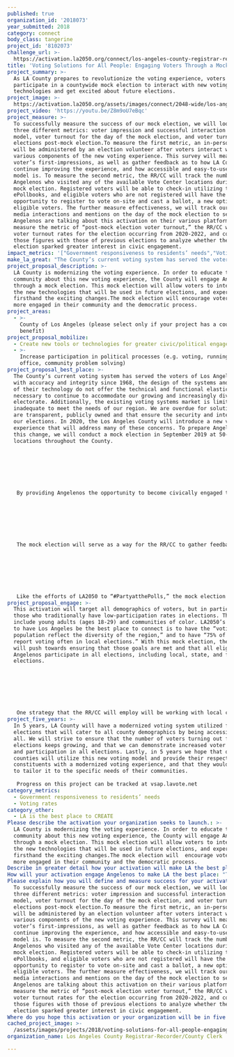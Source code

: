 ```yaml
---
published: true
organization_id: '2018073'
year_submitted: 2018
category: connect
body_class: tangerine
project_id: '8102073'
challenge_url: >-
  https://activation.la2050.org/connect/los-angeles-county-registrar-recorder-county-clerk/
title: 'Voting Solutions for All People: Engaging Voters Through a Mock Election'
project_summary: >-
  As LA County prepares to revolutionize the voting experience, voters will
  participate in a countywide mock election to interact with new voting
  technologies and get excited about future elections.
project_image: >-
  https://activation.la2050.org/assets/images/connect/2048-wide/los-angeles-county-registrar-recorder-county-clerk.jpg
project_video: 'https://youtu.be/Z8m9oU7eBqc'
project_measure: >-
  To successfully measure the success of our mock election, we will look at
  three different metrics: voter impression and successful interaction with new
  model, voter turnout for the day of the mock election, and voter turnout at
  elections post-mock election.To measure the first metric, an in-person survey
  will be administered by an election volunteer after voters interact with the
  various components of the new voting experience. This survey will measure the
  voter’s first-impressions, as well as gather feedback as to how LA County can
  continue improving the experience, and how accessible and easy-to-use the new
  model is. To measure the second metric, the RR/CC will track the number of
  Angelenos who visited any of the available Vote Center locations during the
  mock election. Registered voters will be able to check-in utilizing the new
  ePollbooks, and eligible voters who are not registered will have the
  opportunity to register to vote on-site and cast a ballot, a new option for
  eligible voters. The further measure effectiveness, we will track our social
  media interactions and mentions on the day of the mock election to see how
  Angelenos are talking about this activation on their various platforms. To
  measure the metric of “post-mock election voter turnout,” the RR/CC will track
  voter turnout rates for the election occurring from 2020-2022, and compare
  those figures with those of previous elections to analyze whether the mock
  election sparked greater interest in civic engagement.
impact_metrics: '["Government responsiveness to residents’ needs","Voting rates"]'
make_la_great: "The County’s current voting system has served the voters of Los Angeles County with accuracy and integrity since 1968, the design of the systems and the age of their technology do not offer the technical and functional elasticity necessary to continue to accommodate our growing and increasingly diverse electorate. Additionally, the existing voting systems market is limited and inadequate to meet the needs of our region. We are overdue for solutions that are transparent, publicly owned and that ensure the security and integrity of our elections. In 2020, the Los Angeles County will introduce a new voting experience that will address many of these concerns. To prepare Angelenos for this change, we will conduct a mock election in September 2019 at 50-100 locations throughout the County. \r\n \r\n \r\n \r\n  \r\n \r\n \r\n \r\n By providing Angelenos the opportunity to become civically engaged through this mock election, the Los Angeles County Registrar-Recorder/County Clerk (RR/CC) will get voters excited to try a new and improved voting model that addresses their needs. We also hope that this activation will increase the rates of voting in Los Angeles County. This new voting model, and the mock election, will support LA2050’s goal to make “Los Angeles the most civically engaged region in the U.S. During the Presidential Primary Election in 2016, only roughly 42% of registered voters cast a ballot. For the Presidential General Election on November 2016, 69% of Los Angeles County voters turned out to vote. LA County sees much lower turnout rates for off-cycle election. As is the case of the CA 34th District Representative election; turnout for the Primary Election in April, 2017 as well as the General Election in June, 2017 was just 14% of registered voters. With the mock election, we hope to activate Angelenos to vote in all elections, not just Presidential Elections. We also want to increase the number of registered voters, and make voting easier and more accessible to those voters. This mock election will provide eligible voters who are not yet registered the opportunity to register on-site the day of the mock election. \r\n \r\n \r\n \r\n  \r\n \r\n \r\n \r\n The mock election will serve as a way for the RR/CC to gather feedback from voters about their thoughts on the new modernized voting system. This will ensure that the RR/CC, a government entity, is responsive to the needs of LA residents when it comes to exercising their right to vote. An increased responsiveness to the voting needs of Angelenos will in turn make Los Angeles a hub for innovation, policy changes, and government transparency. \r\n \r\n \r\n \r\n  \r\n \r\n \r\n \r\n Like the efforts of LA2050 to “#PartyatthePolls,” the mock election is a county wide event that is all about voter engagement, activation, and education. At the various mock election sites, the RR/CC will ensure that the changes to the voting experience and the new voting system are perceived as fun and exciting."
project_proposal_description: >-
  LA County is modernizing the voting experience. In order to educate the
  community about this new voting experience, the County will engage Angelenos
  through a mock election. This mock election will allow voters to interact with
  the new technologies that will be used in future elections, and experience
  firsthand the exciting changes.The mock election will encourage voters to be
  more engaged in their community and the democratic process.
project_areas:
  - >-
    County of Los Angeles (please select only if your project has a countywide
    benefit)
project_proposal_mobilize:
  - Create new tools or technologies for greater civic/political engagement
  - >-
    Increase participation in political processes (e.g. voting, running for
    office, community problem solving)
project_proposal_best_place: >-
  The County’s current voting system has served the voters of Los Angeles County
  with accuracy and integrity since 1968, the design of the systems and the age
  of their technology do not offer the technical and functional elasticity
  necessary to continue to accommodate our growing and increasingly diverse
  electorate. Additionally, the existing voting systems market is limited and
  inadequate to meet the needs of our region. We are overdue for solutions that
  are transparent, publicly owned and that ensure the security and integrity of
  our elections. In 2020, the Los Angeles County will introduce a new voting
  experience that will address many of these concerns. To prepare Angelenos for
  this change, we will conduct a mock election in September 2019 at 50-100
  locations throughout the County. 
   
   
   
    
   
   
   
   By providing Angelenos the opportunity to become civically engaged through this mock election, the Los Angeles County Registrar-Recorder/County Clerk (RR/CC) will get voters excited to try a new and improved voting model that addresses their needs. We also hope that this activation will increase the rates of voting in Los Angeles County. This new voting model, and the mock election, will support LA2050’s goal to make “Los Angeles the most civically engaged region in the U.S. During the Presidential Primary Election in 2016, only roughly 42% of registered voters cast a ballot. For the Presidential General Election on November 2016, 69% of Los Angeles County voters turned out to vote. LA County sees much lower turnout rates for off-cycle election. As is the case of the CA 34th District Representative election; turnout for the Primary Election in April, 2017 as well as the General Election in June, 2017 was just 14% of registered voters. With the mock election, we hope to activate Angelenos to vote in all elections, not just Presidential Elections. We also want to increase the number of registered voters, and make voting easier and more accessible to those voters. This mock election will provide eligible voters who are not yet registered the opportunity to register on-site the day of the mock election. 
   
   
   
    
   
   
   
   The mock election will serve as a way for the RR/CC to gather feedback from voters about their thoughts on the new modernized voting system. This will ensure that the RR/CC, a government entity, is responsive to the needs of LA residents when it comes to exercising their right to vote. An increased responsiveness to the voting needs of Angelenos will in turn make Los Angeles a hub for innovation, policy changes, and government transparency. 
   
   
   
    
   
   
   
   Like the efforts of LA2050 to “#PartyatthePolls,” the mock election is a county wide event that is all about voter engagement, activation, and education. At the various mock election sites, the RR/CC will ensure that the changes to the voting experience and the new voting system are perceived as fun and exciting.
project_proposal_engage: >-
  This activation will target all demographics of voters, but in particular
  those who traditionally have low-participation rates in elections. These
  include young adults (ages 18-29) and communities of color. LA2050’s goal is
  to have Los Angeles be the best place to connect is to have the “voting
  population reflect the diversity of the region,” and to have “75% of Angelenos
  report voting often in local elections.” With this mock election, the RR/CC
  will push towards ensuring that those goals are met and that all eligible
  Angelenos participate in all elections, including local, state, and federal
  elections. 
   
   
   
    
   
   
   
   One strategy that the RR/CC will employ will be working with local community organizations to engage the voters and disseminate information about the election. Also, we plan on having a multiplatform mass media campaign surrounding elections which will include multi-lingual promotional materials on buses, bus benches, billboards, and street banners placed throughout LA County. Also, we will engage voters via social media through interactive Instagram, Facebook, and Twitter posts, as well as placing promotional material on those sites highlighting the mock election. Lastly, our efforts will include on-air TV, and radio interviews broadcast in a variety of languages to ensure voters of all ages, and demographics throughout the entire LA County know of this mock election.
project_five_years: >-
  In 5 years, LA County will have a modernized voting system utilized for all
  elections that will cater to all county demographics by being accessible to
  all. We will strive to ensure that the number of voters turning out for
  elections keeps growing, and that we can demonstrate increased voter awareness
  and participation in all elections. Lastly, in 5 years we hope that other
  counties will utilize this new voting model and provide their respective
  constituents with a modernized voting experience, and that they would be able
  to tailor it to the specific needs of their communities. 
   
   Progress on this project can be tracked at vsap.lavote.net
category_metrics:
  - Government responsiveness to residents’ needs
  - Voting rates
category_other:
  - LA is the best place to CREATE
Please describe the activation your organization seeks to launch.: >-
  LA County is modernizing the voting experience. In order to educate the
  community about this new voting experience, the County will engage Angelenos
  through a mock election. This mock election will allow voters to interact with
  the new technologies that will be used in future elections, and experience
  firsthand the exciting changes.The mock election will  encourage voters to be
  more engaged in their community and the democratic process.
Describe in greater detail how your activation will make LA the best place?: "The County’s current voting system has served the voters of Los Angeles County with accuracy and integrity since 1968, the design of the systems and the age of their technology do not offer the technical and functional elasticity necessary to continue to accommodate our growing and increasingly diverse electorate. Additionally, the existing voting systems market is limited and inadequate to meet the needs of our region. We are overdue for solutions that are transparent, publicly owned and that ensure the security and integrity of our elections. In 2020, the Los Angeles County will introduce a new voting experience that will address many of these concerns. To prepare Angelenos for this change, we will conduct a mock election in September 2019 at 50-100 locations throughout the County.   \r\n\r\n \r\n\r\nBy providing Angelenos the opportunity to become civically engaged through this mock election, the Los Angeles County Registrar-Recorder/County Clerk (RR/CC) will get voters excited to try a new and improved voting model that addresses their needs. We also hope that this activation will increase the rates of voting in Los Angeles County. This new voting model, and the mock election, will support LA2050’s goal to make “Los Angeles the most civically engaged region in the U.S. During the Presidential Primary Election in 2016, only roughly 42% of registered voters cast a ballot.  For the Presidential General Election on November 2016, 69% of Los Angeles County voters turned out to vote. LA County sees much lower turnout rates for off-cycle election. As is the case of the CA 34th District Representative election; turnout for the Primary Election in April, 2017 as well as the General Election in June, 2017 was just 14% of registered voters. With the mock election, we hope to activate Angelenos to vote in all elections, not just Presidential Elections. We also want to increase the number of registered voters, and make voting easier and more accessible to those voters. This mock election will provide eligible voters who are not yet registered the opportunity to register on-site the day of the mock election.  \r\n\r\n \r\n\r\nThe mock election will serve as a way for the RR/CC to gather feedback from voters about their thoughts on the new modernized voting system. This will ensure that the RR/CC, a government entity, is responsive to the needs of LA residents when it comes to exercising their right to vote. An increased responsiveness to the voting needs of Angelenos will in turn make Los Angeles a hub for innovation, policy changes, and government transparency. \r\n\r\n \r\n\r\nLike the efforts of LA2050 to “#PartyatthePolls,” the mock election is a county wide event that is all about voter engagement, activation, and education. At the various mock election sites, the RR/CC will ensure that the changes to the voting experience and the new voting system are perceived as fun and exciting. "
How will your activation engage Angelenos to make LA the best place: "This activation will target all demographics of voters, but in particular those who traditionally have low-participation rates in elections. These include young adults (ages 18-29) and communities of color. LA2050’s goal is to have Los Angeles be the best place to connect is to have the “voting population reflect the diversity of the region,” and to have “75% of Angelenos report voting often in local elections.” With this mock election, the RR/CC will push towards ensuring that those goals are met and that all eligible Angelenos participate in all elections, including local, state, and federal elections. \r\n\r\n \r\n\r\nOne strategy that the RR/CC will employ will be working with local community organizations to engage the voters and disseminate information about the election. Also, we plan on having a multiplatform mass media campaign surrounding elections which will include multi-lingual promotional materials on buses, bus benches, billboards, and street banners placed throughout LA County. Also, we will engage voters via social media through interactive Instagram, Facebook, and Twitter posts, as well as placing promotional material on those sites highlighting the mock election. Lastly, our efforts will include on-air TV, and radio interviews broadcast in a variety of languages to ensure voters of all ages, and demographics throughout the entire LA County know of this mock election.  "
Please explain how you will define and measure success for your activation.: >-
  To successfully measure the success of our mock election, we will look at
  three different metrics: voter impression and successful interaction with new
  model, voter turnout for the day of the mock election, and voter turnout at
  elections post-mock election.To measure the first metric, an in-person survey
  will be administered by an election volunteer after voters interact with the
  various components of the new voting experience. This survey will measure the
  voter’s first-impressions, as well as gather feedback as to how LA County can
  continue improving the experience, and how accessible and easy-to-use the new
  model is. To measure the second metric, the RR/CC will track the number of
  Angelenos who visited any of the available Vote Center locations during the
  mock election. Registered voters will be able to check-in utilizing the new
  ePollbooks, and eligible voters who are not registered will have the
  opportunity to register to vote on-site and cast a ballot, a new option for
  eligible voters. The further measure effectiveness, we will track our social
  media interactions and mentions on the day of the mock election to see how
  Angelenos are talking about this activation on their various platforms. To
  measure the metric of “post-mock election voter turnout,” the RR/CC will track
  voter turnout rates for the election occurring from 2020-2022, and compare
  those figures with those of previous elections to analyze whether the mock
  election sparked greater interest in civic engagement. 
Where do you hope this activation or your organization will be in five years?: "In 5 years, LA County will have a modernized voting system utilized for all elections that will cater to all county demographics by being accessible to all. We will strive to ensure that the number of voters turning out for elections keeps growing, and that we can demonstrate increased voter awareness and participation in all elections. Lastly, in 5 years we hope that other counties will utilize this new voting model and provide their respective constituents with a modernized voting experience, and that they would be able to tailor it to the specific needs of their communities.  \r\nProgress on this project can be tracked at vsap.lavote.net "
cached_project_image: >-
  /assets/images/projects/2018/voting-solutions-for-all-people-engaging-voters-through-a-mock-election/activation.la2050.org/assets/images/connect/2048-wide/los-angeles-county-registrar-recorder-county-clerk.jpg
organization_name: Los Angeles County Registrar-Recorder/County Clerk

---
```

